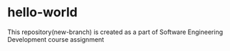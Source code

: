 # hello-world
This repository(new-branch) is created as a part of Software Engineering Development course assignment
